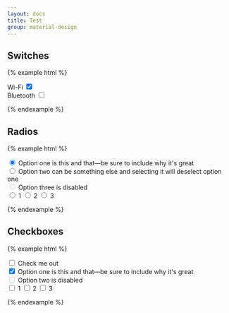 ```yaml
---
layout: docs
title: Test
group: material-design
---
```


## Switches

{% example html %}
<form>
  <div class="switch">
    <label>
      Wi-Fi
      <input type="checkbox" checked>
    </label>
  </div>
  <div class="switch">
    <label>
      Bluetooth
      <input type="checkbox">
    </label>
  </div>
</form>
{% endexample %}

## Radios

{% example html %}
<form>
  <div class="radio">
    <label>
      <input type="radio" name="optionsRadios" id="optionsRadios1" value="option1" checked>
      Option one is this and that&mdash;be sure to include why it's great
    </label>
  </div>
  <div class="radio">
    <label>
      <input type="radio" name="optionsRadios" id="optionsRadios2" value="option2">
      Option two can be something else and selecting it will deselect option one
    </label>
  </div>
  <div class="radio disabled">
    <label>
      <input type="radio" name="optionsRadios" id="optionsRadios3" value="option3" disabled>
      Option three is disabled
    </label>
  </div>
  
  <label class="radio-inline">
    <input type="radio" name="inlineRadioOptions" id="inlineRadio1" value="option1"> 1
  </label>
  <label class="radio-inline">
    <input type="radio" name="inlineRadioOptions" id="inlineRadio2" value="option2"> 2
  </label>
  <label class="radio-inline">
    <input type="radio" name="inlineRadioOptions" id="inlineRadio3" value="option3"> 3
  </label>   
</form>
{% endexample %}

## Checkboxes 

{% example html %}
<form>  
  <div class="checkbox">
    <label>
      <input type="checkbox"> Check me out
    </label>
  </div>   
  <div class="checkbox">
    <label>
      <input type="checkbox" value="" checked>
      Option one is this and that&mdash;be sure to include why it's great
    </label>
  </div>
  <div class="checkbox disabled">
    <label>
      <input type="checkbox" value="" disabled>
      Option two is disabled
    </label>
  </div>    
  <label class="checkbox-inline">
    <input type="checkbox" id="inlineCheckbox1" value="option1"> 1
  </label>
  <label class="checkbox-inline">
    <input type="checkbox" id="inlineCheckbox2" value="option2"> 2
  </label>
  <label class="checkbox-inline">
    <input type="checkbox" id="inlineCheckbox3" value="option3"> 3
  </label>  
</form>
{% endexample %}
